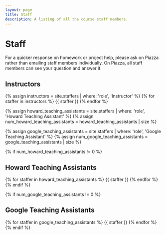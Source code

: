```yaml
---
layout: page
title: Staff
description: A listing of all the course staff members.
---
```


# Staff

For a quicker response on homework or project help, please ask on Piazza rather than emailing staff members individually. On Piazza, all staff members can see your question and answer it. 

## Instructors

{% assign instructors = site.staffers | where: 'role', 'Instructor' %}
{% for staffer in instructors %}
{{ staffer }}
{% endfor %}

{% assign howard_teaching_assistants = site.staffers | where: 'role', 'Howard Teaching Assistant' %}
{% assign num_howard_teaching_assistants = howard_teaching_assistants | size %}

{% assign google_teaching_assistants = site.staffers | where: 'role', 'Google Teaching Assistant' %}
{% assign num_google_teaching_assistants = google_teaching_assistants | size %}

{% if num_howard_teaching_assistants != 0 %}
## Howard Teaching Assistants

{% for staffer in howard_teaching_assistants %}
{{ staffer }}
{% endfor %}
{% endif %}

{% if num_google_teaching_assistants != 0 %}
## Google Teaching Assistants

{% for staffer in google_teaching_assistants %}
{{ staffer }}
{% endfor %}
{% endif %}
